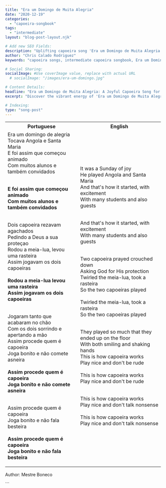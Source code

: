 ```yaml
---
title: "Era um Domingo de Muita Alegria"
date: "2020-12-19"
categories:
  - "capoeira-songbook"
tags:
  - "intermediate"
layout: "blog-post-layout.njk"

# Add new SEO Fields:
description: "Uplifting capoeira song 'Era um Domingo de Muita Alegria'. Learn lyrics, meaning, and history. Perfect for intermediate practitioners!"
author: "Chris Calado Rodriguez"
keywords: "capoeira songs, intermediate capoeira songbook, Era um Domingo de Muita Alegria lyrics, capoeira song meaning, traditional capoeira songs, best capoeira songs for training, capoeira music download, capoeira song history"

# Social Sharing:
socialImage: #Use coverImage value, replace with actual URL
  # socialImage: "/images/era-um-domingo.jpg"

# Content Details:
headline: "Era um Domingo de Muita Alegria: A Joyful Capoeira Song for Intermediate Players"
excerpt: "Discover the vibrant energy of 'Era um Domingo de Muita Alegria', a beloved capoeira song, and enhance your training with its rich history and inspiring lyrics."

# Indexing:
type: "song-post"
---
```



<table class="capoeira-table">
    <tr class="header-row">
        <th>Portuguese</th>
        <th>English</th>
    </tr>
    <tr>
        <td>Era um domingo de alegria<br>
Tocava Angola e Santa Maria<br>
E foi assim que começou animado<br>
Com muitos alunos e também convidados<br><br>

<b>E foi assim que começou animado<br>
Com muitos alunos e também convidados</b><br><br>

Dois capoeira rezavam agachados<br>
Pedindo a Deus a sua proteçao<br>
Rodou a meia-lua, levou uma rasteira<br>
Assim jogavam os dois capoeiras<br>
<b><br>
Rodou a meia-lua levou uma rasteira<br>
Assim jogavam os dois capoeiras</b><br><br>

Jogaram tanto que acabaram no chão<br>
Com os dois sorrindo e apertando a mão<br>
Assim procede quem é capoeira<br>
Joga bonito e não comete asneira<br>
<b><br>
Assim procede quem é capoeira<br>
Joga bonito e não comete asneira</b><br><br>

Assim procede quem é capoeira<br>
Joga bonito e não fala besteira<br>
<b><br>
Assim procede quem é capoeira<br>
Joga bonito e não fala besteira</b></td>
        <td>It was a Sunday of joy<br>
He played Angola and Santa Maria<br>
And that's how it started, with excitement<br>
With many students and also guests<br><br>

And that's how it started, with excitement<br>
With many students and also guests<br><br>

Two capoeira prayed crouched down<br>
Asking God for His protection<br>
Twirled the meia-lua, took a rasteira<br>
So the two capoeiras played<br>
<br>
Twirled the meia-lua, took a rasteira<br>
So the two capoeiras played<br><br>

They played so much that they ended up on the floor<br>
With both smiling and shaking hands<br>
This is how capoeira works<br>
Play nice and don't be rude<br>
<br>
This is how capoeira works<br>
Play nice and don't be rude<br><br>

This is how capoeira works<br>
Play nice and don't talk nonsense<br>
<br>
This is how capoeira works<br>
Play nice and don't talk nonsense</td>
    </tr>
</table>
<figcaption>

Author: Mestre Boneco

</figcaption>
```